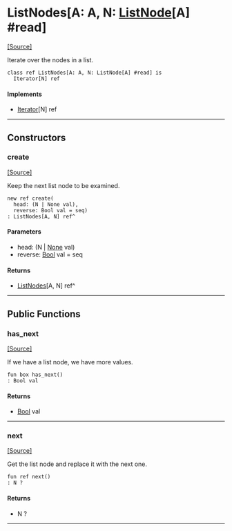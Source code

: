 # ListNodes\[A: A, N: [ListNode](collections-ListNode.md)\[A\] #read\]
<span class="source-link">[[Source]](src/collections/list.md#L563)</span>

Iterate over the nodes in a list.


```pony
class ref ListNodes[A: A, N: ListNode[A] #read] is
  Iterator[N] ref
```

#### Implements

* [Iterator](builtin-Iterator.md)\[N\] ref

---

## Constructors

### create
<span class="source-link">[[Source]](src/collections/list.md#L570)</span>


Keep the next list node to be examined.


```pony
new ref create(
  head: (N | None val),
  reverse: Bool val = seq)
: ListNodes[A, N] ref^
```
#### Parameters

*   head: (N | [None](builtin-None.md) val)
*   reverse: [Bool](builtin-Bool.md) val = seq

#### Returns

* [ListNodes](collections-ListNodes.md)\[A, N\] ref^

---

## Public Functions

### has_next
<span class="source-link">[[Source]](src/collections/list.md#L577)</span>


If we have a list node, we have more values.


```pony
fun box has_next()
: Bool val
```

#### Returns

* [Bool](builtin-Bool.md) val

---

### next
<span class="source-link">[[Source]](src/collections/list.md#L583)</span>


Get the list node and replace it with the next one.


```pony
fun ref next()
: N ?
```

#### Returns

* N ?

---

